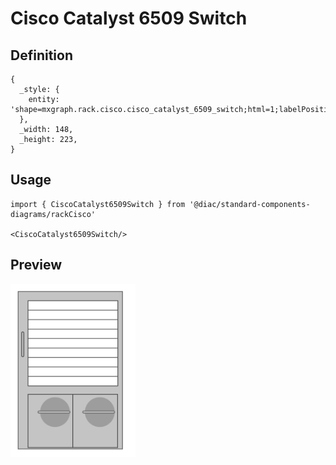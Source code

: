# Cisco Catalyst 6509 Switch

## Definition

```
{
  _style: { 
    entity: 'shape=mxgraph.rack.cisco.cisco_catalyst_6509_switch;html=1;labelPosition=right;align=left;spacingLeft=15;dashed=0;shadow=0;fillColor=#ffffff;',
  },
  _width: 148,
  _height: 223,
}
```

## Usage

```
import { CiscoCatalyst6509Switch } from '@diac/standard-components-diagrams/rackCisco'

<CiscoCatalyst6509Switch/>
```

## Preview

<img src="./cisco-catalyst-6509-switch.png" width="200"/>
